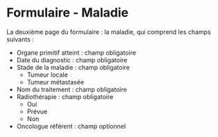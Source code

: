 # Formulaire - Maladie

La deuxième page du formulaire : la maladie, qui comprend les champs suivants :
* Organe primitif atteint : champ obligatoire
* Date du diagnostic : champ obligatoire
* Stade de la maladie : champ obligatoire
    * Tumeur locale
    * Tumeur métastasée
* Nom du traitement : champ obligatoire
* Radiothérapie : champ obligatoire
    * Oui
    * Prévue
    * Non
* Oncologue référent : champ optionnel